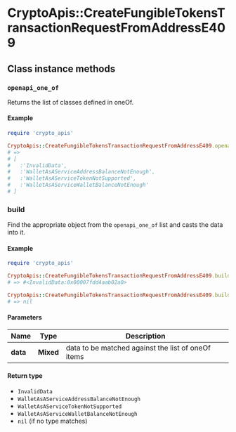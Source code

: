 # CryptoApis::CreateFungibleTokensTransactionRequestFromAddressE409

## Class instance methods

### `openapi_one_of`

Returns the list of classes defined in oneOf.

#### Example

```ruby
require 'crypto_apis'

CryptoApis::CreateFungibleTokensTransactionRequestFromAddressE409.openapi_one_of
# =>
# [
#   :'InvalidData',
#   :'WalletAsAServiceAddressBalanceNotEnough',
#   :'WalletAsAServiceTokenNotSupported',
#   :'WalletAsAServiceWalletBalanceNotEnough'
# ]
```

### build

Find the appropriate object from the `openapi_one_of` list and casts the data into it.

#### Example

```ruby
require 'crypto_apis'

CryptoApis::CreateFungibleTokensTransactionRequestFromAddressE409.build(data)
# => #<InvalidData:0x00007fdd4aab02a0>

CryptoApis::CreateFungibleTokensTransactionRequestFromAddressE409.build(data_that_doesnt_match)
# => nil
```

#### Parameters

| Name | Type | Description |
| ---- | ---- | ----------- |
| **data** | **Mixed** | data to be matched against the list of oneOf items |

#### Return type

- `InvalidData`
- `WalletAsAServiceAddressBalanceNotEnough`
- `WalletAsAServiceTokenNotSupported`
- `WalletAsAServiceWalletBalanceNotEnough`
- `nil` (if no type matches)

